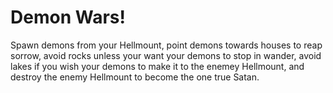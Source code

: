 # Demon Wars!

Spawn demons from your Hellmount, point demons towards houses to reap sorrow, avoid rocks unless your want your demons to stop in wander, avoid lakes if you wish your demons to make it to the enemey Hellmount, and destroy the enemy Hellmount to become the one true Satan.
